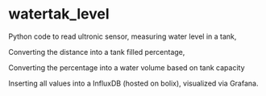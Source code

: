 # watertak_level

Python code to read ultronic sensor, measuring water level in a tank,

Converting the distance into a tank filled percentage,

Converting the percentage into a water volume based on tank capacity

Inserting all values into a InfluxDB (hosted on bolix), visualized via Grafana.

